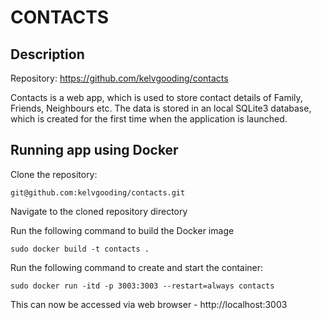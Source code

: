 # CONTACTS

## Description

Repository: https://github.com/kelvgooding/contacts

Contacts is a web app, which is used to store contact details of Family, Friends, Neighbours etc. The data is stored in an local SQLite3 database, which is created for the first time when the application is launched.

## Running app using Docker

Clone the repository:

```
git@github.com:kelvgooding/contacts.git
```

Navigate to the cloned repository directory

Run the following command to build the Docker image

```
sudo docker build -t contacts .
```

Run the following command to create and start the container:

```
sudo docker run -itd -p 3003:3003 --restart=always contacts
```

This can now be accessed via web browser - http://localhost:3003